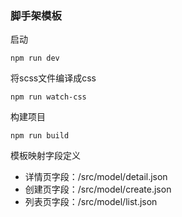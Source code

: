 ### 脚手架模板

启动
```
npm run dev
```
将scss文件编译成css
```
npm run watch-css
```

构建项目

```
npm run build
```
模板映射字段定义
* 详情页字段：/src/model/detail.json
* 创建页字段：/src/model/create.json
* 列表页字段：/src/model/list.json
